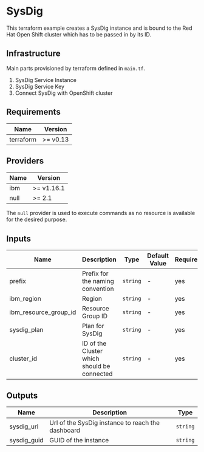 # SysDig

This terraform example creates a SysDig instance and is bound to the Red Hat Open Shift cluster which has to be passed in by its ID.

## Infrastructure

Main parts provisioned by terraform defined in `main.tf`.

1. SysDig Service Instance
1. SysDig Service Key
1. Connect SysDig with OpenShift cluster

## Requirements

| Name      | Version  |
| --------- | -------- |
| terraform | >= v0.13 |

## Providers

| Name | Version    |
| ---- | ---------- |
| ibm  | >= v1.16.1 |
| null | >= 2.1     |

The `null` provider is used to execute commands as no resource is available for the desired purpose.

## Inputs

| Name                  | Description                                 | Type     | Default Value | Required |
| --------------------- | ------------------------------------------- | -------- | ------------- | -------- |
| prefix                | Prefix for the naming convention            | `string` | -             | yes      |
| ibm_region            | Region                                      | `string` | -             | yes      |
| ibm_resource_group_id | Resource Group ID                           | `string` | -             | yes      |
| sysdig_plan           | Plan for SysDig                             | `string` | -             | yes      |
| cluster_id            | ID of the Cluster which should be connected | `string` | -             | yes      |

## Outputs

| Name        | Description                                       | Type     |
| ----------- | ------------------------------------------------- | -------- |
| sysdig_url  | Url of the SysDig instance to reach the dashboard | `string` |
| sysdig_guid | GUID of the instance                              | `string` |
